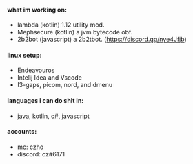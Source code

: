 #### what im working on:
- lambda (kotlin) 1.12 utility mod.
- Mephsecure (kotlin) a jvm bytecode obf.
- 2b2bot (javascript) a 2b2tbot. (https://discord.gg/nye4Jfjb)

#### linux setup:
- Endeavouros
- Intelij Idea and Vscode
- I3-gaps, picom, nord, and dmenu

#### languages i can do shit in:
- java, kotlin, c#, javascript

#### accounts:
- mc: czho
- discord: cz#6171
